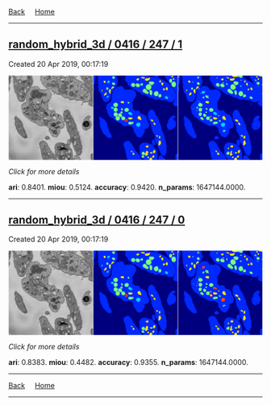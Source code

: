 
[Back](..)&nbsp;&nbsp;&nbsp;&nbsp;&nbsp;[Home](https://leapmanlab.github.io/snapshots)

---

<div class="summary"><a href="1"><h2>random_hybrid_3d / 0416 / 247 / 1</h2></a><p>Created 20 Apr 2019, 00:17:19
</p><a href="1"><img src="1/media/summary.png" align="center"></a><p>
<i>Click for more details</i>
</p></div>

**ari**: 0.8401. **miou**: 0.5124. **accuracy**: 0.9420. **n_params**: 1647144.0000. 

---

<div class="summary"><a href="0"><h2>random_hybrid_3d / 0416 / 247 / 0</h2></a><p>Created 20 Apr 2019, 00:17:19
</p><a href="0"><img src="0/media/summary.png" align="center"></a><p>
<i>Click for more details</i>
</p></div>

**ari**: 0.8383. **miou**: 0.4482. **accuracy**: 0.9355. **n_params**: 1647144.0000. 

---

[Back](..)&nbsp;&nbsp;&nbsp;&nbsp;&nbsp;[Home](https://leapmanlab.github.io/snapshots)

---